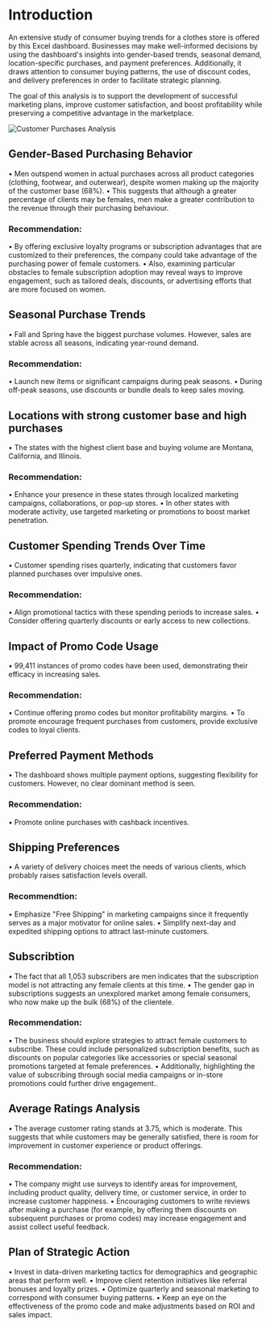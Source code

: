 # Introduction
An extensive study of consumer buying trends for a clothes store is offered by this Excel dashboard. 
Businesses may make well-informed decisions by using the dashboard's insights into gender-based trends, seasonal demand, location-specific purchases, and payment preferences.
Additionally, it draws attention to consumer buying patterns, the use of discount codes, and delivery preferences in order to facilitate strategic planning.  

The goal of this analysis is to support the development of successful marketing plans, improve customer satisfaction, and boost profitability while preserving a competitive advantage in the marketplace.


![Customer Purchases Analysis](https://github.com/user-attachments/assets/7df1b3f9-3bdf-499e-929a-f44b2ce6e97c)

## Gender-Based Purchasing Behavior
• Men outspend women in actual purchases across all product categories (clothing, footwear, and outerwear), despite women making up the majority of the customer base (68%). 
• This suggests that although a greater percentage of clients may be females, men make a greater contribution to the revenue through their purchasing behaviour.

### Recommendation:
• By offering exclusive loyalty programs or subscription advantages that are customized to their preferences, the company could take advantage of the purchasing power of female customers. 
• Also, examining particular obstacles to female subscription adoption may reveal ways to improve engagement, such as tailored deals, discounts, or advertising efforts that are more focused on women.


## Seasonal Purchase Trends 
• Fall and Spring have the biggest purchase volumes. However, sales are stable across all seasons, indicating year-round demand.

### Recommendation: 
• Launch new items or significant campaigns during peak seasons. 
• During off-peak seasons, use discounts or bundle deals to keep sales moving.


## Locations with strong customer base and high purchases
• The states with the highest client base and buying volume are Montana, California, and Illinois.

### Recommendation: 
• Enhance your presence in these states through localized marketing campaigns, collaborations, or pop-up stores. 
• In other states with moderate activity, use targeted marketing or promotions to boost market penetration.


## Customer Spending Trends Over Time
• Customer spending rises quarterly, indicating that customers favor planned purchases over impulsive ones.

### Recommendation:
• Align promotional tactics with these spending periods to increase sales. 
• Consider offering quarterly discounts or early access to new collections.


## Impact of Promo Code Usage
• 99,411 instances of promo codes have been used, demonstrating their efficacy in increasing sales.

### Recommendation:
• Continue offering promo codes but monitor profitability margins.
• To promote encourage frequent purchases from customers, provide exclusive codes to loyal clients.


## Preferred Payment Methods
•	The dashboard shows multiple payment options, suggesting flexibility for customers. However, no clear dominant method is seen.

### Recommendation:
• Promote online purchases with cashback incentives.


## Shipping Preferences
• A variety of delivery choices meet the needs of various clients, which probably raises satisfaction levels overall.

### Recommendtion: 
• Emphasize "Free Shipping" in marketing campaigns since it frequently serves as a major motivator for online sales. 
• Simplify next-day and expedited shipping options to attract last-minute customers.


## Subscribtion
• The fact that all 1,053 subscribers are men indicates that the subscription model is not attracting any female clients at this time. 
• The gender gap in subscriptions suggests an unexplored market among female consumers, who now make up the bulk (68%) of the clientele.

### Recommendation:
• The business should explore strategies to attract female customers to subscribe. These could include personalized subscription benefits, such as discounts on popular categories like accessories or special seasonal promotions targeted at female preferences. 
• Additionally, highlighting the value of subscribing through social media campaigns or in-store promotions could further drive engagement..


## Average Ratings Analysis
• The average customer rating stands at 3.75, which is moderate. This suggests that while customers may be generally satisfied, there is room for improvement in customer experience or product offerings.

### Recommendation:
• The company might use surveys to identify areas for improvement, including product quality, delivery time, or customer service, in order to increase customer happiness. 
• Encouraging customers to write reviews after making a purchase (for example, by offering them discounts on subsequent purchases or promo codes) may increase engagement and assist collect useful feedback.



## Plan of Strategic Action
• Invest in data-driven marketing tactics for demographics and geographic areas that perform well.
• Improve client retention initiatives like referral bonuses and loyalty prizes.
• Optimize quarterly and seasonal marketing to correspond with consumer buying patterns.
• Keep an eye on the effectiveness of the promo code and make adjustments based on ROI and sales impact.


